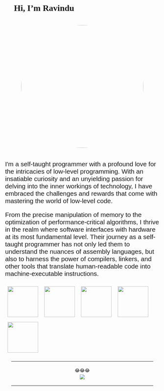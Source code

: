 <h1 style="font-family: 'Dancing Script', cursive;">👋 Hi, I’m Ravindu </h1>

<div style="display: flex; justify-content:center; align-items: center; text-align: center;">
<img style="border-radius: 50%; margin: 20px 0" width="400px" src="https://res.cloudinary.com/dlei6zssa/image/upload/v1693164643/DSC04445_hjzmrz.jpg">
</div>

<p style="font-family: 'Commissioner', sans-serif; font-size: 21px;">
    &#9;I'm a self-taught programmer with a profound love for the intricacies of low-level programming. With an insatiable curiosity and an unyielding passion for delving into the inner workings of technology, I have embraced the challenges and rewards that come with mastering the world of low-level code.
</p>
<p style="font-family: 'Commissioner', sans-serif; font-size: 21px;">
    &#9;From the precise manipulation of memory to the optimization of performance-critical algorithms, I thrive in the realm where software interfaces with hardware at its most fundamental level. Their journey as a self-taught programmer has not only led them to understand the nuances of assembly languages, but also to harness the power of compilers, linkers, and other tools that translate human-readable code into machine-executable instructions.
</p>

<div class="skills center">
<img style="margin: 8px; width: 100px;" src="https://logosandtypes.com/wp-content/uploads/2020/07/kafka.png">
<img style="margin: 8px; width: 100px;"src="https://www.hivemq.com/img/svg/hivemq-header-logo.svg">
<img style="margin: 8px; width: 100px;" src="https://upload.wikimedia.org/wikipedia/commons/thumb/3/39/Kubernetes_logo_without_workmark.svg/2109px-Kubernetes_logo_without_workmark.svg.png">
<img style="margin: 8px; width: 100px;" src="https://www.svgrepo.com/show/349342/docker.svg">
<img style="margin: 8px; width: 100px;" src="https://cdn.icon-icons.com/icons2/2415/PNG/512/mongodb_plain_logo_icon_146422.png">
</div>

<hr style="margin: 20px;">

<div style="display: flex; justify-content:center; align-items: center; text-align: center; flex-direction: column">
    <span style="margin-bottom: 5px">😂😂😂</span>
    <img src="https://komarev.com/ghpvc/?username=michaelrevington&color=green&style=for-the-badge">
</div>

<hr style="margin: 20px;">
